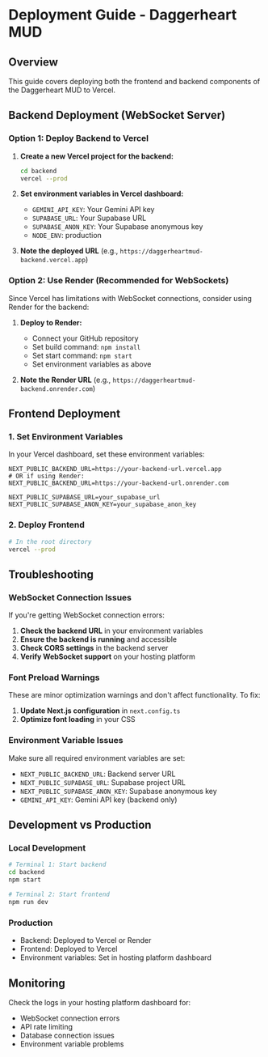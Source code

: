 # Deployment Guide - Daggerheart MUD

## Overview
This guide covers deploying both the frontend and backend components of the Daggerheart MUD to Vercel.

## Backend Deployment (WebSocket Server)

### Option 1: Deploy Backend to Vercel

1. **Create a new Vercel project for the backend:**
   ```bash
   cd backend
   vercel --prod
   ```

2. **Set environment variables in Vercel dashboard:**
   - `GEMINI_API_KEY`: Your Gemini API key
   - `SUPABASE_URL`: Your Supabase URL
   - `SUPABASE_ANON_KEY`: Your Supabase anonymous key
   - `NODE_ENV`: production

3. **Note the deployed URL** (e.g., `https://daggerheartmud-backend.vercel.app`)

### Option 2: Use Render (Recommended for WebSockets)

Since Vercel has limitations with WebSocket connections, consider using Render for the backend:

1. **Deploy to Render:**
   - Connect your GitHub repository
   - Set build command: `npm install`
   - Set start command: `npm start`
   - Set environment variables as above

2. **Note the Render URL** (e.g., `https://daggerheartmud-backend.onrender.com`)

## Frontend Deployment

### 1. Set Environment Variables

In your Vercel dashboard, set these environment variables:

```
NEXT_PUBLIC_BACKEND_URL=https://your-backend-url.vercel.app
# OR if using Render:
NEXT_PUBLIC_BACKEND_URL=https://your-backend-url.onrender.com

NEXT_PUBLIC_SUPABASE_URL=your_supabase_url
NEXT_PUBLIC_SUPABASE_ANON_KEY=your_supabase_anon_key
```

### 2. Deploy Frontend

```bash
# In the root directory
vercel --prod
```

## Troubleshooting

### WebSocket Connection Issues

If you're getting WebSocket connection errors:

1. **Check the backend URL** in your environment variables
2. **Ensure the backend is running** and accessible
3. **Check CORS settings** in the backend server
4. **Verify WebSocket support** on your hosting platform

### Font Preload Warnings

These are minor optimization warnings and don't affect functionality. To fix:

1. **Update Next.js configuration** in `next.config.ts`
2. **Optimize font loading** in your CSS

### Environment Variable Issues

Make sure all required environment variables are set:

- `NEXT_PUBLIC_BACKEND_URL`: Backend server URL
- `NEXT_PUBLIC_SUPABASE_URL`: Supabase project URL
- `NEXT_PUBLIC_SUPABASE_ANON_KEY`: Supabase anonymous key
- `GEMINI_API_KEY`: Gemini API key (backend only)

## Development vs Production

### Local Development
```bash
# Terminal 1: Start backend
cd backend
npm start

# Terminal 2: Start frontend
npm run dev
```

### Production
- Backend: Deployed to Vercel or Render
- Frontend: Deployed to Vercel
- Environment variables: Set in hosting platform dashboard

## Monitoring

Check the logs in your hosting platform dashboard for:
- WebSocket connection errors
- API rate limiting
- Database connection issues
- Environment variable problems
